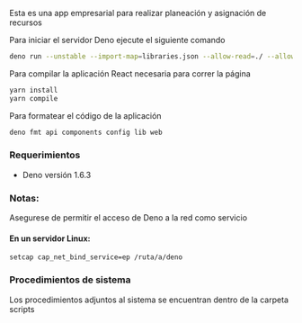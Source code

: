 Esta es una app empresarial para realizar planeación y asignación de recursos

Para iniciar el servidor Deno ejecute el siguiente comando
```bash
deno run --unstable --import-map=libraries.json --allow-read=./ --allow-write=storage --allow-net app.js
```

Para compilar la aplicación React necesaria para correr la página
```bash
yarn install
yarn compile
```

Para formatear el código de la aplicación
```bash
deno fmt api components config lib web
```

### Requerimientos
- Deno versión 1.6.3

### Notas:
Asegurese de permitir el acceso de Deno a la red como servicio

#### En un servidor Linux:
`setcap cap_net_bind_service=ep /ruta/a/deno`

### Procedimientos de sistema
Los procedimientos adjuntos al sistema se encuentran dentro de la carpeta scripts